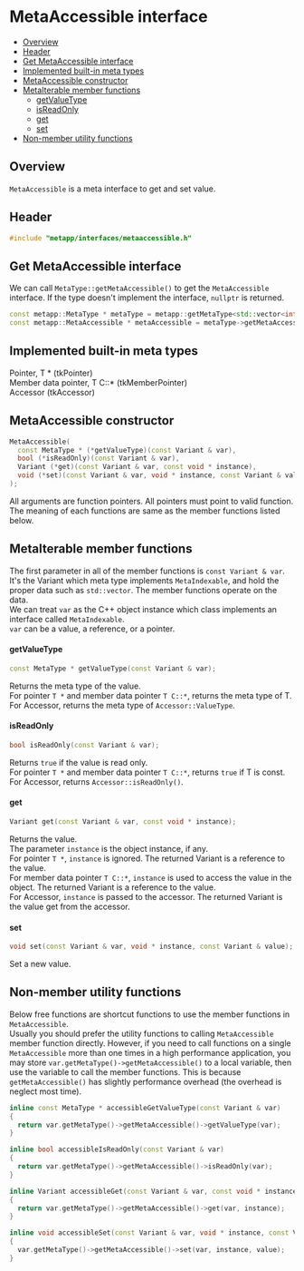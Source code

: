 # MetaAccessible interface
<!--begintoc-->
* [Overview](#a2_1)
* [Header](#a2_2)
* [Get MetaAccessible interface](#a2_3)
* [Implemented built-in meta types](#a2_4)
* [MetaAccessible constructor](#a2_5)
* [MetaIterable member functions](#a2_6)
  * [getValueType](#a4_1)
  * [isReadOnly](#a4_2)
  * [get](#a4_3)
  * [set](#a4_4)
* [Non-member utility functions](#a2_7)
<!--endtoc-->

<a id="a2_1"></a>
## Overview

`MetaAccessible` is a meta interface to get and set value.  

<a id="a2_2"></a>
## Header

```c++
#include "metapp/interfaces/metaaccessible.h"
```

<a id="a2_3"></a>
## Get MetaAccessible interface

We can call `MetaType::getMetaAccessible()` to get the `MetaAccessible` interface. If the type doesn't implement the interface, `nullptr` is returned.

```c++
const metapp::MetaType * metaType = metapp::getMetaType<std::vector<int> >();
const metapp::MetaAccessible * metaAccessible = metaType->getMetaAccessible();
```

<a id="a2_4"></a>
## Implemented built-in meta types

Pointer, T * (tkPointer)  
Member data pointer, T C::* (tkMemberPointer)  
Accessor (tkAccessor)  

<a id="a2_5"></a>
## MetaAccessible constructor

```c++
MetaAccessible(
  const MetaType * (*getValueType)(const Variant & var),
  bool (*isReadOnly)(const Variant & var),
  Variant (*get)(const Variant & var, const void * instance),
  void (*set)(const Variant & var, void * instance, const Variant & value)
);
```

All arguments are function pointers. All pointers must point to valid function.  
The meaning of each functions are same as the member functions listed below.

<a id="a2_6"></a>
## MetaIterable member functions

The first parameter in all of the member functions is `const Variant & var`. It's the Variant which meta type implements `MetaIndexable`, and hold the proper data such as `std::vector`. The member functions operate on the data.  
We can treat `var` as the C++ object instance which class implements an interface called `MetaIndexable`.  
`var` can be a value, a reference, or a pointer.  

<a id="a4_1"></a>
#### getValueType

```c++
const MetaType * getValueType(const Variant & var);
```

Returns the meta type of the value.  
For pointer `T *` and member data pointer `T C::*`, returns the meta type of T.  
For Accessor, returns the meta type of `Accessor::ValueType`.  

<a id="a4_2"></a>
#### isReadOnly

```c++
bool isReadOnly(const Variant & var);
```

Returns `true` if the value is read only.  
For pointer `T *` and member data pointer `T C::*`, returns `true` if T is const.  
For Accessor, returns `Accessor::isReadOnly()`.  

<a id="a4_3"></a>
#### get

```c++
Variant get(const Variant & var, const void * instance);
```

Returns the value.  
The parameter `instance` is the object instance, if any.  
For pointer `T *`, `instance` is ignored. The returned Variant is a reference to the value.  
For member data pointer `T C::*`, `instance` is used to access the value in the object. The returned Variant is a reference to the value.  
For Accessor, `instance` is passed to the accessor. The returned Variant is the value get from the accessor.  

<a id="a4_4"></a>
#### set

```c++
void set(const Variant & var, void * instance, const Variant & value);
```

Set a new value.  

<a id="a2_7"></a>
## Non-member utility functions

Below free functions are shortcut functions to use the member functions in `MetaAccessible`.  
Usually you should prefer the utility functions to calling `MetaAccessible` member function directly. However, if you need to call functions on a single `MetaAccessible` more than one times in a high performance application, you may store `var.getMetaType()->getMetaAccessible()` to a local variable, then use the variable to call the member functions. This is because `getMetaAccessible()` has slightly performance overhead (the overhead is neglect most time).

```c++
inline const MetaType * accessibleGetValueType(const Variant & var)
{
  return var.getMetaType()->getMetaAccessible()->getValueType(var);
}

inline bool accessibleIsReadOnly(const Variant & var)
{
  return var.getMetaType()->getMetaAccessible()->isReadOnly(var);
}

inline Variant accessibleGet(const Variant & var, const void * instance)
{
  return var.getMetaType()->getMetaAccessible()->get(var, instance);
}

inline void accessibleSet(const Variant & var, void * instance, const Variant & value)
{
  var.getMetaType()->getMetaAccessible()->set(var, instance, value);
}
```
